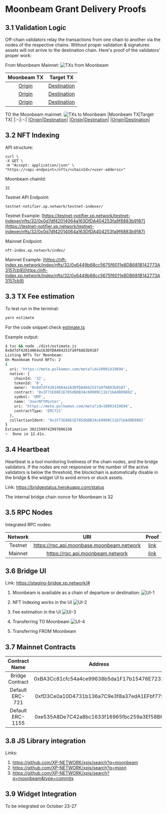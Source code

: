 # Moonbeam Grant Delivery Proofs

## 3.1 Validation Logic

Off-chain validators relay the transactions from one chain to another via the nodes of the respective chains. Without proper validation & signatures assets will not arrive to the destination chain. Here's proof of the validators' proper work:

From Moonbeam Mainnet:
![TXs from Moonbeam](assets/16.png)

|Moonbeam TX|Target TX|
|:-:|:-:|
|[Origin](https://moonscan.io/tx/0x2038ee139eec4a1b3d20f76aa0e527c39c3cb5fa930677084e78d2718579bf97)|[Destination](https://explorer.harmony.one/tx/0xba7e2118ba3e99f8819177160ab108363e77dee0caa840d93f29057fc53ef44e)|
|[Origin](https://moonscan.io/tx/0x013b95408b531ddb62cec179f4f0f576560f6ad0304010dd6c293d493fcd6476)|[Destination](https://bscscan.com/tx/0xd4a4c8689d14bd9a4a68bd30944e629d805b35a146d3111e41405ffafbec3a45)|
|[Origin](https://moonscan.io/tx/0xeadeb294d3a03e42de8371c51fa234c3c227caf19dcf76f9c36ede58839bf995)|[Destination](https://bscscan.com/tx/0xd6a457928c68ce318d2bc96d35ff6a1ed1af354f39ddb2147867029762a5a272)|

TO the Moonbeam mainnet:
![TXs to Moonbeam](assets/17.png)
|Moonbeam TX|Target TX|
|:-:|:-:|
|[Origin](https://explorer.harmony.one/tx/0x6750fc43132581522d13d799cf1a092858287ba1695917913a6e812ac8bc7972)|[Destination](https://moonscan.io/tx/0xef57ea6a9939db6ec96fc9efbc234c6faac83f28c0485737b46b2e6c4527e572)|
|[Origin](https://ftmscan.com/tx/0x94795bdaf1ff5986bc0102bcdfe11133b0411fef5429febda60aecd12ae07fba)|[Destination](https://moonscan.io/tx/0x130890a732f57eb07433e1722cec659661a7e287a82169c9af2c9cdf9adde91f)|
|[Origin](https://bscscan.com/tx/0xd5e9749ff62712fa832d8b06bb1517815d7571bb6ea090da3c1786638f835ca4)|[Destination](https://moonscan.io/tx/0x4381ae63507cbeb0c775e78845899915ea1f55a22d948b59e96abf920579f7a4)|

## 3.2 NFT Indexing

API structure:

```http
curl \
-X GET \
-H "Accept: application/json" \
"https://<api-endpoint>/nfts/<chainId>/<user-adderss>"
```

Moonbeam chainId: 

```shell
32
```

Testnet API Endpoint: 
```
testnet-notifier.xp.network/testnet-indexer/
```

Testnet Example: [https://testnet-notifier.xp.network/testnet-indexer/nfts/32/0x0d7df42014064a163DfDA404253fa9f6883b9187](https://testnet-notifier.xp.network/testnet-indexer/nfts/32/0x0d7df42014064a163DfDA404253fa9f6883b9187)

Mainnet Endpoint:

```shell
nft-index.xp.network/index/
```

Mainnet Example: [https://nft-index.xp.network/index/nfts/32/0x6449b68cc5675f6011e8DB681B142773A3157cb9](https://nft-index.xp.network/index/nfts/32/0x6449b68cc5675f6011e8DB681B142773A3157cb9)

## 3.3 TX Fee estimation

To test run in the terminal:
```bash
yarn estimate
```
For the code snippet check [estimate.ts](./src/estimate.ts)

Example output:

```bash
$ tsc && node ./dist/estimate.js
0x0d7df42014064a163DfDA404253fa9f6883b9187
Listing NFTs for Moonbeam:
On Moonbeam Found NFTs: 2
{
  uri: 'https://meta.polkamon.com/meta?id=10001419694',
  native: {
    chainId: '32',
    tokenId: '0',
    owner: '0x0d7df42014064a163DfDA404253fa9f6883b9187',
    contract: '0x1F71E80E1E785dbDB34c69909C11b71bAd8D9802',
    symbol: 'UMT',
    name: 'UserNftMinter',
    uri: 'https://meta.polkamon.com/meta?id=10001419694',
    contractType: 'ERC721'
  },
  collectionIdent: '0x1F71E80E1E785dbDB34c69909C11b71bAd8D9802'
}
Estimation 3021599742997896150
✨  Done in 12.41s.
```

## 3.4 Heartbeat

Heartbeat is a tool monitoring liveliness of the chain nodes, and the bridge validators. If the nodes are not responsive or the number of the active validators is below the threshold, the blockchain is automatically disable in the bridge & the widget UI to avoid errors or stuck assets.

Link: https://bridgestatus.herokuapp.com/status

The internal bridge chain nonce for Moonbeam is 32

## 3.5 RPC Nodes

Integrated RPC nodes:

|Network|URI|Proof|
|:-:|:-:|:-:|
|Testnet|https://rpc.api.moonbase.moonbeam.network|[link](https://github.com/XP-NETWORK/xpjs/blob/secretjs/src/consts.ts#L57)|
|Mainnet|https://rpc.api.moonbeam.network|[link](https://github.com/XP-NETWORK/xpjs/blob/secretjs/src/consts.ts#L87)|

## 3.6 Bridge UI

Link: https://staging-bridge.xp.network/#

1. Moonbeam is availiable as a chain of departure or destination:
![UI-1](assets/18.png)

2. NFT Indexing works in the UI
![UI-2](assets/19.png)

3. Fee estimation in the UI
![UI-3](assets/20.png)

4. Transferring TO Moonbeam
![UI-4](assets/21.jpeg)

5. Transferring FROM Moonbeam


## 3.7 Mainnet Contracts

|Contract Name|Address|Links|
|:-:|:-:|:-:|
|Bridge Contract|0xBA3Cc81cfc54a4ce99638b5da1F17b15476E7231|[Link](https://moonscan.io/address/0xBA3Cc81cfc54a4ce99638b5da1F17b15476E7231)|
|Default ERC-721|0xfD3Ce0a10D4731b136a7C9e3f8a37edA1EFbf77f|[Link](https://moonscan.io/address/0xfD3Ce0a10D4731b136a7C9e3f8a37edA1EFbf77f)|
|Default ERC-1155|0xe535A8De7C42a8bc1633f16965fbc259a3Ef58B6|[Link](https://moonscan.io/address/0xe535a8de7c42a8bc1633f16965fbc259a3ef58b6)|

## 3.8 JS Library integration

Links: 
1. https://github.com/XP-NETWORK/xpjs/search?q=moonbeam
2. https://github.com/XP-NETWORK/xpjs/search?q=moon
3. https://github.com/XP-NETWORK/xpjs/search?q=moonbeam&type=commits


## 3.9 Widget Integration

To be integrated on October 23-27

